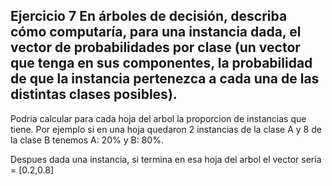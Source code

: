 ## Ejercicio 7 En árboles de decisión, describa cómo computaría, para una instancia dada, el vector de probabilidades por clase (un vector que tenga en sus componentes, la probabilidad de que la instancia pertenezca a cada una de las distintas clases posibles).

Podria calcular para cada hoja del arbol la proporcion de instancias que tiene. Por ejemplo si en una 
hoja quedaron 2 instancias de la clase A y 8 de la clase B tenemos A: 20% y B: 80%.

Despues dada una instancia, si termina en esa hoja del arbol el vector seria = [0.2,0.8]